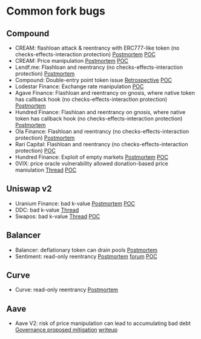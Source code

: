 # Common fork bugs

## Compound

- CREAM: flashloan attack & reentrancy with ERC777-like token (no checks-effects-interaction protection) [Postmortem](https://medium.com/cream-finance/c-r-e-a-m-finance-post-mortem-amp-exploit-6ceb20a630c5) [POC](https://github.com/SunWeb3Sec/DeFiHackLabs#20210830-cream-finance---flashloan-attack--reentrancy)
- CREAM: Price manipulation [Postmortem](https://medium.com/immunefi/hack-analysis-cream-finance-oct-2021-fc222d913fc5) [POC](https://github.com/SunWeb3Sec/DeFiHackLabs#20211027-creamfinance---price-manipulation)
- Lendf.me: Flashloan and reentrancy (no checks-effects-interaction protection) [Postmortem](https://medium.com/dforcenet/a-summary-of-the-attack-on-lendf-me-on-april-19-2020-e2f1c5d96640)
- Compound: Double-entry point token issue [Retrospective](https://blog.openzeppelin.com/compound-tusd-integration-issue-retrospective/) [POC](https://github.com/SunWeb3Sec/DeFiHackLabs#20220322-compoundtusdsweeptokenbypass)
- Lodestar Finance: Exchange rate manipulation [POC](https://github.com/SunWeb3Sec/DeFiHackLabs#20221211---lodestar---flashloan-price-manipulation)
- Agave Finance: Flashloan and reentrancy on gnosis, where native token has callback hook (no checks-effects-interaction protection) [Postmortem](https://medium.com/immunefi/a-poc-of-the-hundred-finance-heist-4121f23a098)
- Hundred Finance: Flashloan and reentrancy on gnosis, where native token has callback hook (no checks-effects-interaction protection) [Postmortem](https://medium.com/immunefi/a-poc-of-the-hundred-finance-heist-4121f23a098)
- Ola Finance: Flashloan and reentrancy (no checks-effects-interaction protection) [Postmortem](https://medium.com/coinmonks/ola-finance-hack-a-post-mortem-analysis-7bf498f73a54)
- Rari Capital: Flashloan and reentrancy (no checks-effects-interaction protection) [POC](https://github.com/SunWeb3Sec/DeFiHackLabs#20220430-rari-capitalfei-protocol---flashloan-attack--reentrancy)
- Hundred Finance: Exploit of empty markets [Postmortem](https://blog.hundred.finance/15-04-23-hundred-finance-hack-post-mortem-d895b618cf33) [POC](https://github.com/SunWeb3Sec/DeFiHackLabs#20230415-hundredfinance---flashloan-exchangerate-manipulation--erc4626-inflation-attack)
- 0VIX: price oracle vulnerability allowed donation-based price maniulation [Thread](https://twitter.com/peckshield/status/1651923235603361793) [POC](https://github.com/SunWeb3Sec/DeFiHackLabs#20230428-0vix---flashloan-price-manipulation)

## Uniswap v2

- Uranium Finance: bad k-value [Postmortem](https://medium.com/immunefi/building-a-poc-for-the-uranium-heist-ec83fbd83e9f) [POC](https://github.com/SunWeb3Sec/DeFiHackLabs#20210428-uranium---miscalculation)
- DDC: bad k-value [Thread](https://twitter.com/BeosinAlert/status/1564240190851383302)
- Swapos: bad k-value [Thread](https://twitter.com/DeDotFiSecurity/status/1647536474349338624) [POC](https://github.com/SunWeb3Sec/DeFiHackLabs#20230416-swapos-v2----error-k-value-attack)

## Balancer

- Balancer: deflationary token can drain pools [Postmortem](https://medium.com/balancer-protocol/incident-with-non-standard-erc20-deflationary-tokens-95a0f6d46dea)
- Sentiment: read-only reentrancy [Postmortem](https://hackmd.io/@sentimentxyz/SJCySo1z2) [forum](https://forum.balancer.fi/t/reentrancy-vulnerability-scope-expanded/4345) [POC](https://github.com/SunWeb3Sec/DeFiHackLabs#20230405-sentiment---read-only-reentrancy)

## Curve

- Curve: read-only reentrancy [Postmortem](https://chainsecurity.com/curve-lp-oracle-manipulation-post-mortem/)

## Aave

- Aave V2: risk of price manipulation can lead to accumulating bad debt [Governance proposed mitigation](https://governance.aave.com/t/arc-risk-parameter-recommendations-for-aave-v2-eth-2022-11-22/10757/27) [writeup](https://medium.com/@eigenphi/an-in-depth-analysis-of-how-aaves-1-6-million-bad-debt-was-created-ab74027ea108)
